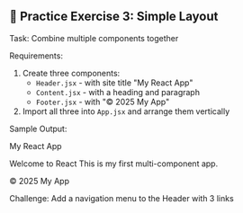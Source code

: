 ## 🎯 Practice Exercise 3: Simple Layout

Task: Combine multiple components together

Requirements:
1. Create three components:
   * `Header.jsx` - with site title "My React App"
   * `Content.jsx` - with a heading and paragraph
   * `Footer.jsx` - with "© 2025 My App"
2. Import all three into `App.jsx` and arrange them vertically

Sample Output:

My React App

Welcome to React
This is my first multi-component app.

© 2025 My App

Challenge: Add a navigation menu to the Header with 3 links